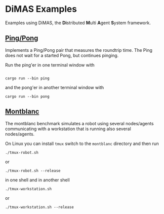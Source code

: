 # DiMAS Examples

Examples using DiMAS, the **Di**stributed **M**ulti **A**gent **S**ystem framework.

## [Ping/Pong](https://github.com/dimas-fw/examples/tree/main/pingpong)

Implements a Ping/Pong pair that measures the roundtrip time. The Ping does not
wait for a started Pong, but continues pinging.

Run the ping'er in one terminal window with

```shell

cargo run --bin ping

```

and the pong'er in another terminal window with

```shell
cargo run --bin pong
```

## [Montblanc](https://github.com/dimas-fw/examples/tree/main/montblanc)

The montblanc benchmark simulates a robot using several nodes/agents communicating
with a workstation that is running also several nodes/agents.

On Linux you can install `tmux` switch to the `montblanc` directory and then run
```shell
./tmux-robot.sh
```
or
```shell
./tmux-robot.sh --release
```
in one shell and in another shell
```shell
./tmux-workstation.sh
```
or
```shell
./tmux-workstation.sh --release
```
